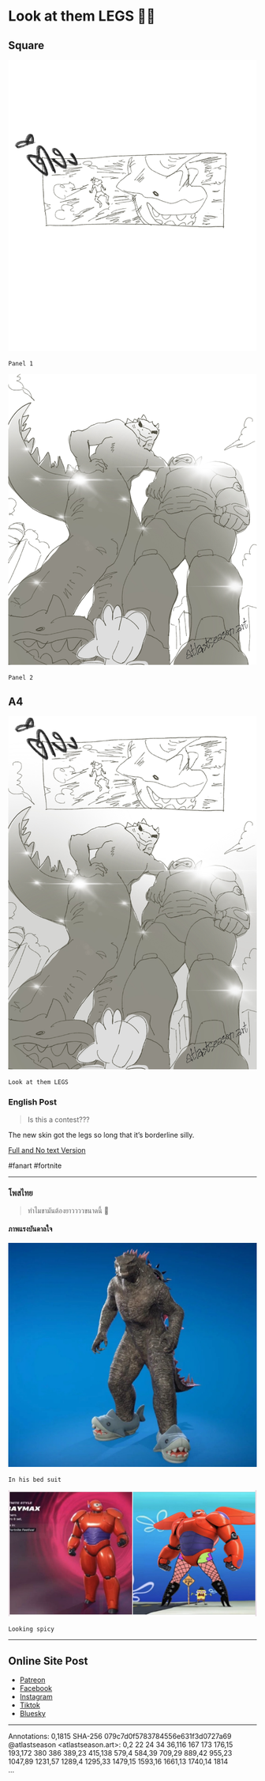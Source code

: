 # Look at them LEGS 🦵✨


## Square

![comic art, 2024, fanart, Look at them LEGS, Panel 1, Two characters, Giant foot nearly stepped on a Green Dragon](Giant_Gz_And_Bm-sq_pn-1.jpeg)

	Panel 1

![comic art, 2024, fanart, Look at them LEGS, Panel 2, Two characters, Giant Lizard and Giant Robot, got a long legs and a Green Dragon looking up to them from the ground](Giant_Gz_And_Bm-sq_pn-2.jpeg)

	Panel 2

## A4

![comic art, 2024, fanart, Look at them LEGS, Two characters, Giant Lizard and Giant Robot, got a long legs nearly stepped on a Green Dragon](Giant_Gz_And_Bm_publish.jpeg)

	Look at them LEGS

### English Post

> Is this a contest???

The new skin got the legs so long that it’s borderline silly.

[Full and No text Version](https://www.patreon.com/posts/full-look-at-117262405?utm_medium=clipboard_copy&utm_source=copyLink&utm_campaign=postshare_creator&utm_content=join_link)

#fanart #fortnite

---

### โพสไทย 

> ทำไมขามันต้องยาววววขนาดนี้ 🤣

#### ภาพแรงบันดาลใจ

![screenshot of godzilla skin wearing a shark slippers in fortnite game](in-game-look-of-the-fortnite-godzilla-skin-v0-idp6vjaow54e1.jpeg)

	In his bed suit

![screenshot of baymax skin from fortnite and another spongebob version that has his fishnet legs](Screenshot_2567-12-03_at_11.00.57.jpeg)

	Looking spicy

---

## Online Site Post

- [Patreon](https://www.patreon.com/posts/look-at-them-117263081?utm_medium=clipboard_copy&utm_source=copyLink&utm_campaign=postshare_creator&utm_content=join_link)
- [Facebook](https://www.facebook.com/photo.php?fbid=122130799112452244&set=pb.61563567321087.-2207520000&type=3)
- [Instagram](https://www.instagram.com/p/DDQnCr4zCJ6/?img_index=1)
- [Tiktok](https://www.tiktok.com/@atlastseason.art/photo/7445486370920893703)
- [Bluesky](https://bsky.app/profile/atlastseason.art/post/3lcokzg52vc2q)

---
Annotations: 0,1815 SHA-256 079c7d0f5783784556e631f3d0727a69  
@atlastseason <atlastseason.art>: 0,2 22 24 34 36,116 167 173 176,15 193,172 380 386 389,23 415,138 579,4 584,39 709,29 889,42 955,23 1047,89 1231,57 1289,4 1295,33 1479,15 1593,16 1661,13 1740,14 1814  
...
